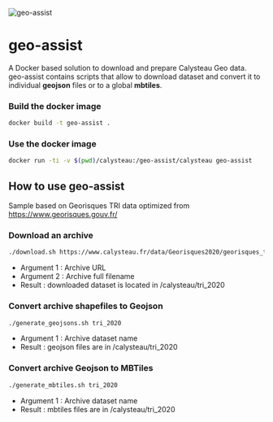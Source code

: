 ![geo-assist](https://www.calysteau.fr/images/calysteau-banner-96.png)

# geo-assist
A Docker based solution to download and prepare Calysteau Geo data. geo-assist contains scripts that allow to download dataset and convert it to individual **geojson** files or to a global **mbtiles**.

### Build the docker image
```bash
docker build -t geo-assist .
```

### Use the docker image
```bash
docker run -ti -v $(pwd)/calysteau:/geo-assist/calysteau geo-assist
```

## How to use geo-assist

Sample based on Georisques TRI data optimized from https://www.georisques.gouv.fr/

### Download an archive
```bash
./download.sh https://www.calysteau.fr/data/Georisques2020/georisques_tri_2020.zip tri_2020.zip
```

* Argument 1 : Archive URL
* Argument 2 : Archive full filename
* Result : downloaded dataset is located in /calysteau/tri_2020

### Convert archive shapefiles to Geojson
```bash
./generate_geojsons.sh tri_2020
```

* Argument 1 : Archive dataset name
* Result : geojson files are in /calysteau/tri_2020

### Convert archive Geojson to MBTiles
```bash
./generate_mbtiles.sh tri_2020
```

* Argument 1 : Archive dataset name
* Result : mbtiles files are in /calysteau/tri_2020
